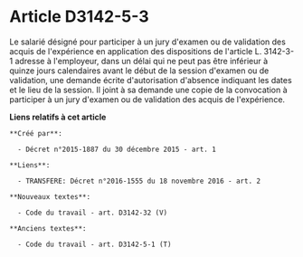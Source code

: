 # Article D3142-5-3

Le salarié désigné pour participer à un jury d'examen ou de validation des acquis de l'expérience en application des
dispositions de l'article L. 3142-3-1 adresse à l'employeur, dans un délai qui ne peut pas être inférieur à quinze jours
calendaires avant le début de la session d'examen ou de validation, une demande écrite d'autorisation d'absence indiquant les
dates et le lieu de la session. Il joint à sa demande une copie de la convocation à participer à un jury d'examen ou de
validation des acquis de l'expérience.

**Liens relatifs à cet article**

	**Créé par**:

	  - Décret n°2015-1887 du 30 décembre 2015 - art. 1

	**Liens**:

	  - TRANSFERE: Décret n°2016-1555 du 18 novembre 2016 - art. 2

	**Nouveaux textes**:

	  - Code du travail - art. D3142-32 (V)

	**Anciens textes**:

	  - Code du travail - art. D3142-5-1 (T)
